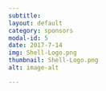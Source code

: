```yaml
---
subtitle:
layout: default
category: sponsors
modal-id: 5
date: 2017-7-14
img: Shell-Logo.png
thumbnail: Shell-Logo.png 
alt: image-alt 

---
```




